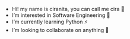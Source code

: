 - Hi! my name is ciranita, you can call me cira 👋
- I’m interested in Software Engineering 👀
- I’m currently learning Python ⚡
- I’m looking to collaborate on anything 💞️ 
